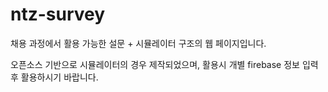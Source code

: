 # ntz-survey

채용 과정에서 활용 가능한 설문 + 시뮬레이터 구조의 웹 페이지입니다.

오픈소스 기반으로 시뮬레이터의 경우 제작되었으며, 활용시 개별 firebase 정보 입력 후 활용하시기 바랍니다.
